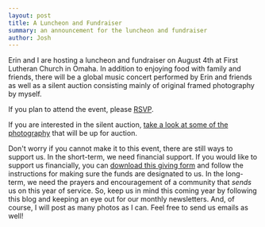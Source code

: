 ```yaml
---
layout: post
title: A Luncheon and Fundraiser
summary: an announcement for the luncheon and fundraiser
author: Josh
---
```


Erin and I are hosting a luncheon and fundraiser on August 4th at First
Lutheran Church in Omaha. In addition to enjoying food with family and
friends, there will be a global music concert performed by Erin and friends
as well as a silent auction consisting mainly of original framed photography
by myself.

If you plan to attend the event, please
[RSVP](http://joshanderin-luncheon-fundraiser.eventbrite.com/).

If you are interested in the silent auction, [take a look at some
of the photography](http://joshanderin.com/SilentAuction.html)
that will be up for auction.

Don't worry if you cannot make it to this event, there are still ways to
support us.
In the short-term, we
need financial support. If you would like to support us financially, you can
[download this giving
form](https://github.com/jbranchaud/joshanderin.com/raw/gh-pages/static/YAGMGivingFormBranchaud.pdf)
and follow the instructions for making sure the funds are designated to us.
In the long-term, we need the prayers and encouragement of a community that
*sends* us on this year of service. So, keep us in mind this coming year
by following this blog and keeping an eye out for our monthly newsletters.
And, of course, I will post as many photos as I can.
Feel free to send us emails as well!
